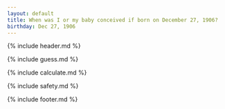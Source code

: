 ```yaml
---
layout: default
title: When was I or my baby conceived if born on December 27, 1906?
birthday: Dec 27, 1906
---
```


{% include header.md %}

{% include guess.md %}

{% include calculate.md %}

{% include safety.md %}

{% include footer.md %}



